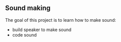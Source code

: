## Sound making
The goal of this project is to learn how to make sound:
* build speaker to make sound
* code sound
